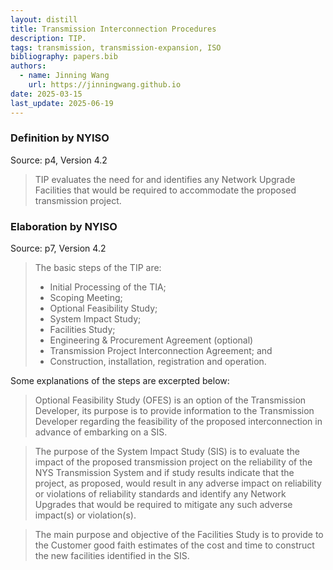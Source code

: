 ```yaml
---
layout: distill
title: Transmission Interconnection Procedures
description: TIP.
tags: transmission, transmission-expansion, ISO
bibliography: papers.bib
authors:
  - name: Jinning Wang
    url: https://jinningwang.github.io
date: 2025-03-15
last_update: 2025-06-19
---
```


### Definition by NYISO

Source: <d-cite key="nyiso2023tei"></d-cite> p4, Version 4.2

> TIP evaluates the need for and identifies any Network Upgrade Facilities that would be required to accommodate the proposed transmission project.

### Elaboration by NYISO

Source: <d-cite key="nyiso2023tei"></d-cite> p7, Version 4.2

> The basic steps of the TIP are:
>
> - Initial Processing of the TIA;
> - Scoping Meeting;
> - Optional Feasibility Study;
> - System Impact Study;
> - Facilities Study;
> - Engineering & Procurement Agreement (optional)
> - Transmission Project Interconnection Agreement; and
> - Construction, installation, registration and operation.

Some explanations of the steps are excerpted below:

> Optional Feasibility Study (OFES) is an option of the Transmission Developer, its purpose is to provide information to the Transmission Developer regarding the feasibility of the proposed interconnection in advance of embarking on a SIS.

> The purpose of the System Impact Study (SIS) is to evaluate the impact of the proposed transmission project on the reliability of the NYS Transmission System and if study results indicate that the project, as proposed, would result in any adverse impact on reliability or violations of reliability standards and identify any Network Upgrades that would be required to mitigate any such adverse impact(s) or violation(s).

> The main purpose and objective of the Facilities Study is to provide to the Customer good faith estimates of the cost and time to construct the new facilities identified in the SIS.
